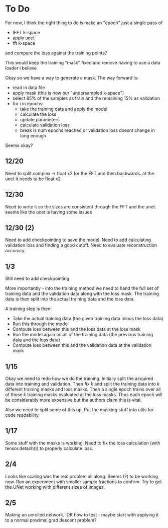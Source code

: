 # To Do

For now, I think the right thing to do is make an "epoch" just a single pass of 
 - IFFT k-space
 - apply unet
 - fft k-space

and compare the loss against the training points?

This would keep the training "mask" fixed and remove having to use a data loader i believe

Okay so we have a way to generate a mask. The way forward is:

 - read in data file
 - apply mask (this is now our "undersampled k-space")
 - select 85% of the samples as train and the remaining 15% as validation
 - for i in epochs:
   - take the training data and apply the model
   - calculate the loss
   - update parameters
   - calculate validation loss
   - break is num epochs reached or validation loss doesnt change in long enough

Seems okay?

## 12/20
Need to split complex -> float x2 for the FFT and then backwards. at the unet it needs to be float x2

## 12/30
Need to write it so the sizes are consistent through the FFT and the unet. seems like the unet is having some issues

## 12/30 (2)
Need to add checkpointing to save the model. Need to add calculating validation loss and finding a good cutoff. Need to evaluate reconstruction accuracy.

## 1/3
Still need to add checkpointing.

More importantly - into the training method we need to hand the full set of training data and the validation data along with the loss mask. The training data is then split into the actual training data and the loss data.

A training step is then:
  - Take the actual training data (the given training data minus the loss data)
  - Run this through the model
  - Compute loss between this and the loss data at the loss mask
  - Run the model again on all of the training data (the previous training data and the loss data)
  - Compute loss between this and the validation data at the validation mask


## 1/15
Okay we need to redo how we do the training. Initially split the acquired data into training and validation. Then fix $k$ and split the training data into $k$ different training masks and loss masks. Then a single epoch trains over all of those $k$ training masks evaluated at the loss masks. Thus each epoch will be considerably more expensive but the authors claim this is vital.

Also we need to split some of this up. Put the masking stuff into utils for code readability.

## 1/17
Some stuff with the masks is working. Need to fix the loss calculation (with tensor.detach()) to properly calculate loss.

## 2/4
Looks like scaling was the real problem all along. Seems (?) to be working now. Run an experiment with smaller sample fractions to confirm. Try to get the UNet working with different sizes of images.

## 2/5
Making an unrolled network. IDK how to test - maybe start with applying it to a normal proximal grad descent problem?

